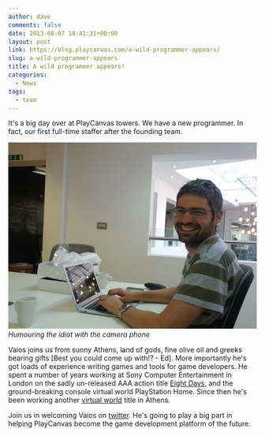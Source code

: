 ```yaml
---
author: dave
comments: false
date: 2013-08-07 18:41:31+00:00
layout: post
link: https://blog.playcanvas.com/a-wild-programmer-appears/
slug: a-wild-programmer-appears
title: A wild programmer appears!
categories:
  - News
tags:
  - team
---
```


It's a big day over at PlayCanvas towers. We have a new programmer. In fact, our first full-time staffer after the founding team.

![Vaios](/assets/media/team-vaios-2013.jpg)
<br>_Humouring the idiot with the camera phone_

Vaios joins us from sunny Athens, land of gods, fine olive oil and greeks bearing gifts [Best you could come up with!? - Ed]. More importantly he's got loads of experience writing games and tools for game developers. He spent a number of years working at Sony Computer Entertainment in London on the sadly un-released AAA action title [Eight Days](https://en.wikipedia.org/wiki/Eight_Days), and the ground-breaking console virtual world PlayStation Home. Since then he's been working another [virtual world](http://www.playtown-game.com/playtown/app/portal/) title in Athens.

Join us in welcoming Vaios on [twitter](https://twitter.com/vkalpias). He's going to play a big part in helping PlayCanvas become the game development platform of the future.
